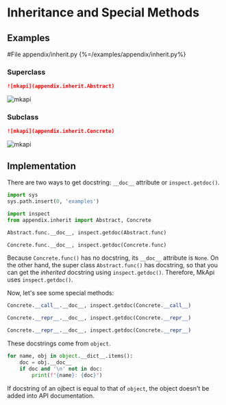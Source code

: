 # Inheritance and Special Methods

## Examples

<style type="text/css">
<!--
.mkapi-node {
  border: 2px dashed #88AA88;
}
-->
</style>

#File appendix/inherit.py {%=/examples/appendix/inherit.py%}

### Superclass

~~~markdown
![mkapi](appendix.inherit.Abstract)
~~~

![mkapi](appendix.inherit.Abstract)

### Subclass

~~~markdown
![mkapi](appendix.inherit.Concrete)
~~~

![mkapi](appendix.inherit.Concrete)

## Implementation

There are two ways to get docstring: `__doc__` attribute or `inspect.getdoc()`.

```python hide
import sys
sys.path.insert(0, 'examples')
```

```python
import inspect
from appendix.inherit import Abstract, Concrete

Abstract.func.__doc__, inspect.getdoc(Abstract.func)
```

```python
Concrete.func.__doc__, inspect.getdoc(Concrete.func)
```

Because `Concrete.func()` has no docstring, its `__doc__` attribute is `None`. On the other hand, the super class `Abstract.func()` has docstring, so that you can get the *inherited* docstring using `inspect.getdoc()`. Therefore, MkApi uses `inspect.getdoc()`.

Now, let's see some special methods:

```python
Concrete.__call__.__doc__, inspect.getdoc(Concrete.__call__)
```

```python
Concrete.__repr__.__doc__, inspect.getdoc(Concrete.__repr__)
```

```python
Concrete.__repr__.__doc__, inspect.getdoc(Concrete.__repr__)
```

These docstrings come from `object`.

```python
for name, obj in object.__dict__.items():
    doc = obj.__doc__
    if doc and '\n' not in doc:
        print(f"{name}: {doc}")
```

If docstring of an ojbect is equal to that of `object`, the object doesn't be added into API documentation.
